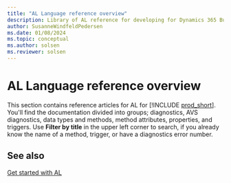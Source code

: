 ```yaml
---
title: "AL Language reference overview"
description: Library of AL reference for developing for Dynamics 365 Business Central
author: SusanneWindfeldPedersen
ms.date: 01/08/2024
ms.topic: conceptual
ms.author: solsen
ms.reviewer: solsen
---
```


# AL Language reference overview

This section contains reference articles for AL for [!INCLUDE [prod_short](includes/prod_short.md)]. You'll find the documentation divided into groups; diagnostics, AVS diagnostics, data types and methods, method attributes, properties, and triggers. Use **Filter by title** in the upper left corner to search, if you already know the name of a method, trigger, or have a diagnostics error number.

## See also

[Get started with AL](devenv-getting-started.md)
